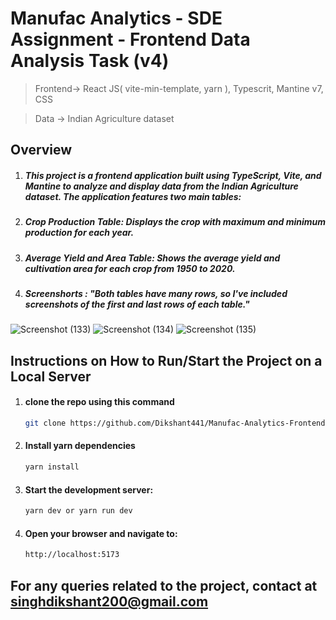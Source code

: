 # Manufac Analytics - SDE Assignment - Frontend Data Analysis Task (v4)

> Frontend-> React JS( vite-min-template, yarn ), Typescrit, Mantine v7, CSS

> Data -> Indian Agriculture dataset

## Overview
1. ##### This project is a frontend application built using TypeScript, Vite, and Mantine to analyze and display data from the Indian Agriculture dataset. The application features two main tables:
2. ##### Crop Production Table: Displays the crop with maximum and minimum production for each year.
3. ##### Average Yield and Area Table: Shows the average yield and cultivation area for each crop from 1950 to 2020.


4. ##### Screenshorts : "Both tables have many rows, so I've included screenshots of the first and last rows of each table."

![Screenshot (133)](https://github.com/user-attachments/assets/c4d9bae7-2aa5-4eb8-b786-f929802f4deb)
![Screenshot (134)](https://github.com/user-attachments/assets/70239bb0-2305-44b2-ae0c-de1c711b6093)
![Screenshot (135)](https://github.com/user-attachments/assets/8b1e46a5-50e5-46ab-8fe3-72e41fb1168d)


## Instructions on How to Run/Start the Project on a Local Server
1. #### clone the repo using this command
    ```bash
    git clone https://github.com/Dikshant441/Manufac-Analytics-Frontend-Task.git
    ```
2. #### Install yarn dependencies
    ```bash
    yarn install
    ```
3. #### Start the development server:
    ```bash
    yarn dev or yarn run dev
    ```
4. #### Open your browser and navigate to:
     ```bash
    http://localhost:5173
    ```
## For any queries related to the project, contact at singhdikshant200@gmail.com
